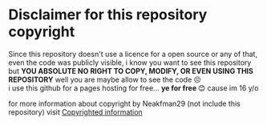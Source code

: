 <h1 style="text-align: left;">Disclaimer for this repository copyright</h1>

<div>Since this repository doesn't use a licence for a open source or any of that, even the code was publicly visible, i know you want to see this repository but <b>YOU ABSOLUTE NO RIGHT TO COPY, MODIFY, OR EVEN USING THIS REPOSITORY</b> well you are maybe allow to see the code 😣</div>
<div>i use this github for a pages hosting for free... <b>ye for free </b>😊 cause im 16 y/o</div>

for more information about copyright by Neakfman29 (not include this repository) visit <a href="https://neakfman29.github.io/copyright">Copyrighted information</a>
